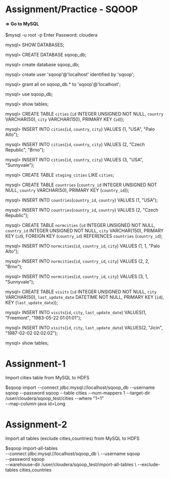 Assignment/Practice - SQOOP
========

#### => Go to MySQL
$mysql -u root -p
Enter Password: cloudera

mysql> SHOW DATABASES;

mysql> CREATE DATABASE sqoop_db;

mysql> create database sqoop_db;

mysql> create user 'sqoop'@'localhost' identified by 'sqoop';

mysql> grant all on sqoop_db.* to 'sqoop'@'localhost';

mysql> use sqoop_db;

mysql> show tables;

mysql> CREATE TABLE `cities` (`id` INTEGER UNSIGNED NOT NULL, `country` VARCHAR(50), `city` VARCHAR(150), PRIMARY KEY (`id`));

mysql> INSERT INTO `cities`(`id`, `country`, `city`) VALUES (1, "USA", "Palo Alto");

mysql> INSERT INTO `cities`(`id`, `country`, `city`) VALUES (2, "Czech Republic", "Brno");

mysql> INSERT INTO `cities`(`id`, `country`, `city`) VALUES (3, "USA", "Sunnyvale");

mysql> CREATE TABLE `staging_cities` LIKE `cities`;

mysql> CREATE TABLE `countries` (`country_id` INTEGER UNSIGNED NOT NULL, `country` VARCHAR(50), PRIMARY KEY (`country_id`));

mysql> INSERT INTO `countries`(`country_id`, `country`) VALUES (1, "USA");

mysql> INSERT INTO `countries`(`country_id`, `country`) VALUES (2, "Czech Republic");

mysql> CREATE TABLE `normcities` (`id` INTEGER UNSIGNED NOT NULL, `country_id` INTEGER UNSIGNED NOT NULL, `city` VARCHAR(150), PRIMARY KEY (`id`), FOREIGN KEY (`country_id`) REFERENCES `countries`  (`country_id`);

mysql> INSERT INTO `normcities`(`id`, `country_id`, `city`) VALUES (1, 1, "Palo Alto");

mysql> INSERT INTO `normcities`(`id`, `country_id`, `city`) VALUES (2, 2, "Brno");

mysql> INSERT INTO `normcities`(`id`, `country_id`, `city`) VALUES (3, 1, "Sunnyvale");

mysql> CREATE TABLE `visits` (`id` INTEGER UNSIGNED NOT NULL, `city` VARCHAR(50), `last_update_date` DATETIME NOT NULL, PRIMARY KEY (`id`), KEY (`last_update_date`));

mysql> INSERT INTO `visits`(`id`, `city`, `last_update_date`) VALUES(1, "Freemont", "1983-05-22 01:01:01");

mysql> INSERT INTO `visits`(`id`, `city`, `last_update_date`) VALUES(2, "Jicin", "1987-02-02 02:02:02");

mysql> show tables;


Assignment-1
========

Import cities table from MySQL to HDFS

$sqoop import
	--connect jdbc:mysql://localhost/sqoop_db 
	--username sqoop 
	--password sqoop 
	--table cities 
	--num-mappers 1 
	--target-dir /user/cloudera/sqoop_test/cities 
	--where "1=1" \
	--map-column-java id=Long

Assignment-2
========

Import all tables (exclude cities,countries) from MySQL to HDFS

$sqoop import-all-tables \
	--connect jdbc:mysql://localhost/sqoop_db \ 
	--username sqoop \
	--password sqoop \
	--warehouse-dir /user/cloudera/sqoop_test/import-all-tables \ 
	--exclude-tables cities,countries 



